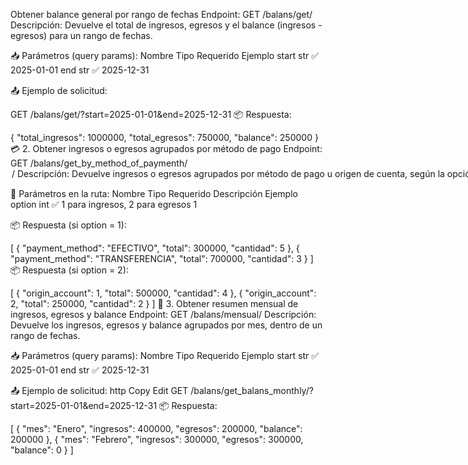 Obtener balance general por rango de fechas
Endpoint: GET /balans/get/
Descripción: Devuelve el total de ingresos, egresos y el balance (ingresos - egresos) para un rango de fechas.

📥 Parámetros (query params):
Nombre	Tipo	Requerido	Ejemplo
start	str	✅	2025-01-01
end	str	✅	2025-12-31

📤 Ejemplo de solicitud:

GET /balans/get/?start=2025-01-01&end=2025-12-31
📦 Respuesta:

{
  "total_ingresos": 1000000,
  "total_egresos": 750000,
  "balance": 250000
}
💳 2. Obtener ingresos o egresos agrupados por método de pago
Endpoint: GET /balans/get_by_method_of_paymenth/<option>/
Descripción: Devuelve ingresos o egresos agrupados por método de pago u origen de cuenta, según la opción seleccionada.

🧾 Parámetros en la ruta:
Nombre	Tipo	Requerido	Descripción	Ejemplo
option	int	✅	1 para ingresos, 2 para egresos	1


📦 Respuesta (si option = 1):

[
  {
    "payment_method": "EFECTIVO",
    "total": 300000,
    "cantidad": 5
  },
  {
    "payment_method": "TRANSFERENCIA",
    "total": 700000,
    "cantidad": 3
  }
]
📦 Respuesta (si option = 2):

[
  {
    "origin_account": 1,
    "total": 500000,
    "cantidad": 4
  },
  {
    "origin_account": 2,
    "total": 250000,
    "cantidad": 2
  }
]
📆 3. Obtener resumen mensual de ingresos, egresos y balance
Endpoint: GET /balans/mensual/
Descripción: Devuelve los ingresos, egresos y balance agrupados por mes, dentro de un rango de fechas.

📥 Parámetros (query params):
Nombre	Tipo	Requerido	Ejemplo
start	str	✅	2025-01-01
end	str	✅	2025-12-31

📤 Ejemplo de solicitud:
http
Copy
Edit
GET /balans/get_balans_monthly/?start=2025-01-01&end=2025-12-31
📦 Respuesta:

[
  {
    "mes": "Enero",
    "ingresos": 400000,
    "egresos": 200000,
    "balance": 200000
  },
  {
    "mes": "Febrero",
    "ingresos": 300000,
    "egresos": 300000,
    "balance": 0
  }
]
